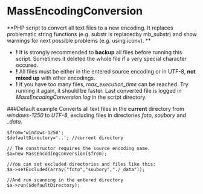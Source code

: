 MassEncodingConversion
======================

**PHP script to convert all text files to a new encoding. It replaces problematic string functions (e.g. substr is replacedby mb_substr) and show warnings for next possible problems (e.g. using iconv). **

* **!** It is strongly recommended to **backup** all files before running this script. Sometimes it deleted the whole file if a very special character occured. 
* **!** All files must be either in the entered source encoding or in UTF-8, **not mixed up** with other encodings. 
* **!** If you have too many files, *max_execution_time* can be reached. Try running it again, it should be faster. Last converted file is logged in *MassEncodingConversion.log* in the script directory. 

###Default example
Converts all text files in the **current** directory from *windows-1250* 
to *UTF-8*, excluding files in directories *foto*, *soubory* and *_data*. 
```
$from='windows-1250';
$defaultDirectory='..'; //current directory

// The constructor requires the source encoding name. 
$a=new MassEncodingConversion($from); 

//You can set excluded directories and files like this:
$a->setExcluded(array("foto","soubory","./_data")); 

//And run scanning in the entered directory
$a->run($defaultDirectory);
```
